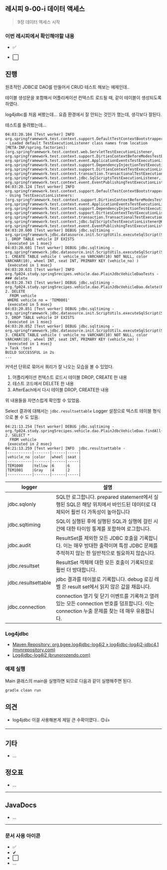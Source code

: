 ## 레시피 9-00-i 데이터 액세스

> 9장 데이터 엑세스 시작

### 이번 레시피에서 확인해야할  내용

* ✅ 
  
* ⬜



## 진행

원초적인 JDBC로 DAO를 만들어서 CRUD 테스트 해보는 예제인데.. 

테이블 생성문을 포함해서 어플리케이션 컨텍스트 로드될 때, 같이 테이블이 생성되도록 하였다.



log4jdbc를 처음 써봤는데... 요즘 환경에서 잘 안되는 것인가 했는데, 생각보다 잘된다.

테스트를 돌려봤는데...

```
04:03:20.104 [Test worker] INFO  org.springframework.test.context.support.DefaultTestContextBootstrapper - Loaded default TestExecutionListener class names from location [META-INF/spring.factories]: [org.springframework.test.context.web.ServletTestExecutionListener, org.springframework.test.context.support.DirtiesContextBeforeModesTestExecutionListener, org.springframework.test.context.event.ApplicationEventsTestExecutionListener, org.springframework.test.context.support.DependencyInjectionTestExecutionListener, org.springframework.test.context.support.DirtiesContextTestExecutionListener, org.springframework.test.context.transaction.TransactionalTestExecutionListener, org.springframework.test.context.jdbc.SqlScriptsTestExecutionListener, org.springframework.test.context.event.EventPublishingTestExecutionListener]
04:03:20.124 [Test worker] INFO  org.springframework.test.context.support.DefaultTestContextBootstrapper - Using TestExecutionListeners: [org.springframework.test.context.support.DirtiesContextBeforeModesTestExecutionListener@3b65e559, org.springframework.test.context.event.ApplicationEventsTestExecutionListener@bae47a0, org.springframework.test.context.support.DependencyInjectionTestExecutionListener@74a9c4b0, org.springframework.test.context.support.DirtiesContextTestExecutionListener@85ec632, org.springframework.test.context.transaction.TransactionalTestExecutionListener@1c05a54d, org.springframework.test.context.jdbc.SqlScriptsTestExecutionListener@65ef722a, org.springframework.test.context.event.EventPublishingTestExecutionListener@5fd9b663]
04:03:20.600 [Test worker] DEBUG jdbc.sqltiming -  org.springframework.jdbc.datasource.init.ScriptUtils.executeSqlScript(ScriptUtils.java:261)
1. DROP TABLE vehicle IF EXISTS
 {executed in 1 msec}
04:03:20.601 [Test worker] DEBUG jdbc.sqltiming -  org.springframework.jdbc.datasource.init.ScriptUtils.executeSqlScript(ScriptUtils.java:261)
1. CREATE TABLE vehicle ( vehicle_no VARCHAR(10) NOT NULL, color VARCHAR(10), wheel INT, seat INT, PRIMARY KEY (vehicle_no) )
 {executed in 1 msec}
04:03:20.631 [Test worker] INFO  org.fp024.study.spring5recipes.vehicle.dao.PlainJdbcVehicleDaoTests - ### delete
04:03:20.743 [Test worker] DEBUG jdbc.sqltiming -  org.fp024.study.spring5recipes.vehicle.dao.PlainJdbcVehicleDao.delete(PlainJdbcVehicleDao.java:125)
2. DELETE
  FROM vehicle
 WHERE vehicle_no = 'TEM0001'
 {executed in 5 msec}
04:03:20.851 [Test worker] DEBUG jdbc.sqltiming -  org.springframework.jdbc.datasource.init.ScriptUtils.executeSqlScript(ScriptUtils.java:261)
3. DROP TABLE vehicle IF EXISTS
 {executed in 1 msec}
04:03:20.852 [Test worker] DEBUG jdbc.sqltiming -  org.springframework.jdbc.datasource.init.ScriptUtils.executeSqlScript(ScriptUtils.java:261)
3. CREATE TABLE vehicle ( vehicle_no VARCHAR(10) NOT NULL, color VARCHAR(10), wheel INT, seat INT, PRIMARY KEY (vehicle_no) )
 {executed in 1 msec}
> Task :test
BUILD SUCCESSFUL in 2s
...
```

커넥션 단위로 묶어서 쿼리가 잘 나오는 모습을 볼 수 있었다.

1. 어플리케이션 컨텍스트 로드시 테이블 DROP, CREATE 한 내용
2. 테스트 코드에서 DELETE 한 내용
3. AfterEach에서 다시 테이블 DROP, CREATE한 내용

위 내용들을 자연스럽게 확인할 수 있었음.



Select 결과에 대해서는 `jdbc.resultsettable` Logger 설정으로 텍스트 테이블 형식으로 볼 수 도 있음.

```
04:21:13.254 [Test worker] DEBUG jdbc.sqltiming -  org.fp024.study.spring5recipes.vehicle.dao.PlainJdbcVehicleDao.findAll(PlainJdbcVehicleDao.java:82)
2. SELECT *
  FROM vehicle
 {executed in 2 msec}
04:21:13.259 [Test worker] INFO  jdbc.resultsettable - 
|-----------|-------|------|-----|
|vehicle_no |color  |wheel |seat |
|-----------|-------|------|-----|
|TEM1000    |Yellow |6     |6    |
|TEM1001    |Gray   |4     |2    |
|-----------|-------|------|-----|
```



| **logger**          | **설명**                                                     |
| ------------------- | ------------------------------------------------------------ |
| jdbc.sqlonly        | SQL만 로그합니다.  prepared statement에서 실행된 SQL은 해당 위치에서 바인드된 데이터로 대체되어 훨씬 더 가독성이 높아집니다 |
| jdbc.sqltiming      | SQL이 실행된 후에 실행된 SQL과 실행에 걸린 시간에 대한 타이밍 통계를 포함하여 로그합니다. |
| jdbc.audit          | ResultSet를 제외한 모든 JDBC 호출을 기록합니다. 이는 매우 방대한 출력이며 특정 JDBC 문제를 추적하지 않는 한 일반적으로 필요하지 않습니다. |
| jdbc.resultset      | ResultSet 객체에 대한 모든 호출이 기록되므로 훨씬 더 방대합니다. |
| jdbc.resultsettable | jdbc 결과를 테이블로 기록합니다. debug 로깅 레벨 은 result set에서 읽지 않은 값을 채웁니다. |
| jdbc.connection     | connection 열기 및 닫기 이벤트를 기록하고 열려 있는 모든 connection 번호를 덤프합니다. 이는 connection 누출 문제를 찾는 데 매우 유용합니다. |

### Log4jdbc

* [Maven Repository: org.bgee.log4jdbc-log4j2 » log4jdbc-log4j2-jdbc4.1 (mvnrepository.com)](https://mvnrepository.com/artifact/org.bgee.log4jdbc-log4j2/log4jdbc-log4j2-jdbc4.1)
* [Log4jdbc-log4j2 (brunorozendo.com)](https://log4jdbc.brunorozendo.com/)



### 예제 실행

Main 클래스의 main을 실행하면 되므로 다음과 같이 실행해주면 된다.

```bash
gradle clean run
```








## 의견

* log4jdbc 이걸 사용해본게 제일 큰 수확이였다.. 😊👍



---

## 기타

* ...



## 정오표

* ...
  


---

## JavaDocs

* ...



---

### 문서 사용 아이콘

* ✅
* ✔
* ⬜
* ...


